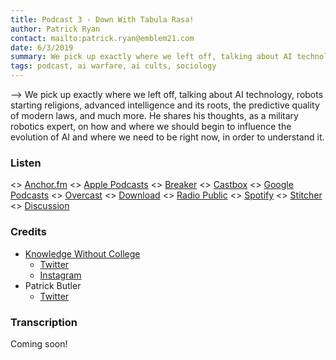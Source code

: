 ```yaml
---
title: Podcast 3 - Down With Tabula Rasa!
author: Patrick Ryan
contact: mailto:patrick.ryan@emblem21.com
date: 6/3/2019
summary: We pick up exactly where we left off, talking about AI technology, robots starting religions, advanced intelligence and its roots, the predictive quality of modern laws, and much more. He shares his thoughts, as a military robotics expert, on how and where we should begin to influence the evolution of AI and where we need to be right now, in order to understand it.
tags: podcast, ai warfare, ai cults, sociology
---
```

--> We pick up exactly where we left off, talking about AI technology, robots starting religions, advanced intelligence and its roots, the predictive quality of modern laws, and much more. He shares his thoughts, as a military robotics expert, on how and where we should begin to influence the evolution of AI and where we need to be right now, in order to understand it.

### Listen

<> [Anchor.fm](https://anchor.fm/knowledgewithoutcollege/episodes/KWC-036-Patrick-Ryan-Returns-e47u7e)
<> [Apple Podcasts](https://podcasts.apple.com/us/podcast/kwc-036-patrick-ryan/id1355465192?i=1000440533104)
<> [Breaker](https://www.breaker.audio/knowledge-without-college/e/47513720)
<> [Castbox](https://castbox.fm/episode/KWC-036-Patrick-Ryan-Returns-id1193840-id160596916)
<> [Google Podcasts](https://podcasts.google.com/?feed=aHR0cHM6Ly9hbmNob3IuZm0vcy8yYmFjZDVjL3BvZGNhc3QvcnNz&episode=ZGEyMmJkOWEtZWIyOS1kNzliLTc5NzUtOWJmMDA3MmU0YjBi)
<> [Overcast](https://overcast.fm/+ML6cZXZmE)
<> [Download](https://anchor.fm/s/2bacd5c/podcast/play/3454638/https%3A%2F%2Fd3ctxlq1ktw2nl.cloudfront.net%2Fstaging%2F2019-5-4%2FKWC--036-Patrick-Ryan-Returns-9ad7fa23aa216.m4a)
<> [Radio Public](https://radiopublic.com/knowledge-without-college-6rOvoR/ep/s1!bd447)
<> [Spotify](https://open.spotify.com/episode/1mGrplGji7PkzJRfxthwJr)
<> [Stitcher](https://www.stitcher.com/podcast/anchor-podcasts/knowledge-without-college/e/61638479)
<> [Discussion](https://8ch.net/gnosticwarfare/res/598.html)

### Credits

* [Knowledge Without College](https://knowledgewithoutcollege.com/)
  * [Twitter](https://twitter.com/KWCPod)
  * [Instagram](https://www.instagram.com/knowledgewithoutcollegepodcast/)
* Patrick Butler
    * [Twitter](https://twitter.com/patrickbutler00)

### Transcription

Coming soon!